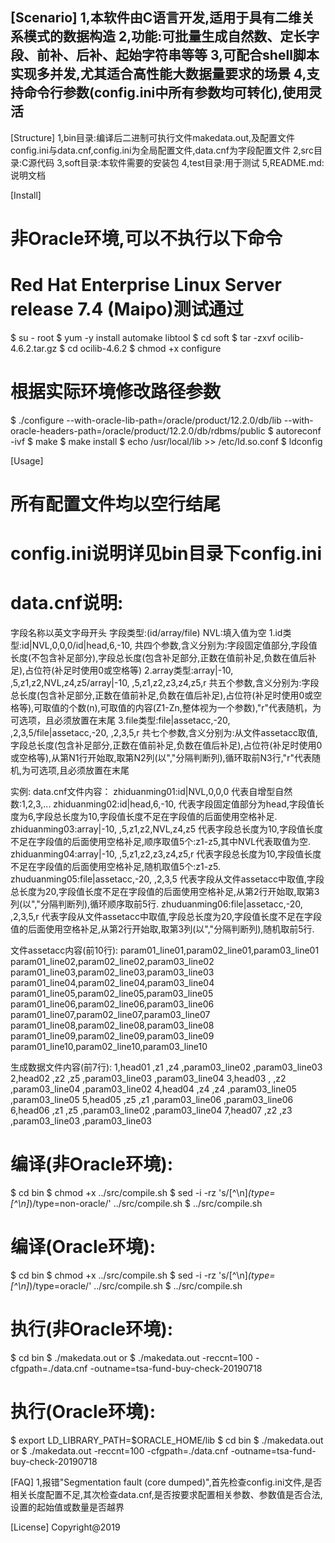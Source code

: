 ﻿[Scenario]
1,本软件由C语言开发,适用于具有二维关系模式的数据构造
2,功能:可批量生成自然数、定长字段、前补、后补、起始字符串等等
3,可配合shell脚本实现多并发,尤其适合高性能大数据量要求的场景
4,支持命令行参数(config.ini中所有参数均可转化),使用灵活
---
[Structure]
1,bin目录:编译后二进制可执行文件makedata.out,及配置文件config.ini与data.cnf,config.ini为全局配置文件,data.cnf为字段配置文件
2,src目录:C源代码
3,soft目录:本软件需要的安装包
4,test目录:用于测试
5,README.md:说明文档

[Install]
# 非Oracle环境,可以不执行以下命令
# Red Hat Enterprise Linux Server release 7.4 (Maipo)测试通过
$ su - root
$ yum -y install automake libtool
$ cd soft
$ tar -zxvf ocilib-4.6.2.tar.gz
$ cd ocilib-4.6.2
$ chmod +x configure
# 根据实际环境修改路径参数
$ ./configure --with-oracle-lib-path=/oracle/product/12.2.0/db/lib --with-oracle-headers-path=/oracle/product/12.2.0/db/rdbms/public
$ autoreconf -ivf
$ make
$ make install
$ echo /usr/local/lib >> /etc/ld.so.conf
$ ldconfig

[Usage]
# 所有配置文件均以空行结尾
# config.ini说明详见bin目录下config.ini
# data.cnf说明:
字段名称以英文字母开头
字段类型:(id/array/file)
NVL:填入值为空
1.id类型:id|NVL,0,0,0/id|head,6,-10,
共四个参数,含义分别为:字段固定值部分,字段值长度(不包含补足部分),字段总长度(包含补足部分,正数在值前补足,负数在值后补足),占位符(补足时使用0或空格等)
2.array类型:array|-10, ,5,z1,z2,NVL,z4,z5/array|-10, ,5,z1,z2,z3,z4,z5,r
共五个参数,含义分别为:字段总长度(包含补足部分,正数在值前补足,负数在值后补足),占位符(补足时使用0或空格等),可取值的个数(n),可取值的内容(Z1-Zn,整体视为一个参数),"r"代表随机，为可选项，且必须放置在末尾
3.file类型:file|assetacc,-20, ,2,3,5/file|assetacc,-20, ,2,3,5,r
共七个参数,含义分别为:从文件assetacc取值,字段总长度(包含补足部分,正数在值前补足,负数在值后补足),占位符(补足时使用0或空格等),从第N1行开始取,取第N2列(以","分隔判断列),循环取前N3行,"r"代表随机,为可选项,且必须放置在末尾

实例:
data.cnf文件内容：
zhiduanming01:id|NVL,0,0,0                    代表自增型自然数:1,2,3,...
zhiduanming02:id|head,6,-10,                  代表字段固定值部分为head,字段值长度为6,字段总长度为10,字段值长度不足在字段值的后面使用空格补足.
zhiduanming03:array|-10, ,5,z1,z2,NVL,z4,z5   代表字段总长度为10,字段值长度不足在字段值的后面使用空格补足,顺序取值5个:z1-z5,其中NVL代表取值为空.
zhiduanming04:array|-10, ,5,z1,z2,z3,z4,z5,r  代表字段总长度为10,字段值长度不足在字段值的后面使用空格补足,随机取值5个:z1-z5.
zhuduanming05:file|assetacc,-20, ,2,3,5       代表字段从文件assetacc中取值,字段总长度为20,字段值长度不足在字段值的后面使用空格补足,从第2行开始取,取第3列(以","分隔判断列),循环顺序取前5行.
zhuduanming06:file|assetacc,-20, ,2,3,5,r     代表字段从文件assetacc中取值,字段总长度为20,字段值长度不足在字段值的后面使用空格补足,从第2行开始取,取第3列(以","分隔判断列),随机取前5行.

文件assetacc内容(前10行):
param01_line01,param02_line01,param03_line01
param01_line02,param02_line02,param03_line02
param01_line03,param02_line03,param03_line03
param01_line04,param02_line04,param03_line04
param01_line05,param02_line05,param03_line05
param01_line06,param02_line06,param03_line06
param01_line07,param02_line07,param03_line07
param01_line08,param02_line08,param03_line08
param01_line09,param02_line09,param03_line09
param01_line10,param02_line10,param03_line10

生成数据文件内容(前7行):
1,head01    ,z1        ,z4        ,param03_line02        ,param03_line03
2,head02    ,z2        ,z5        ,param03_line03        ,param03_line04
3,head03    ,          ,z2        ,param03_line04        ,param03_line02
4,head04    ,z4        ,z4        ,param03_line05        ,param03_line05
5,head05    ,z5        ,z1        ,param03_line06        ,param03_line06
6,head06    ,z1        ,z5        ,param03_line02        ,param03_line04
7,head07    ,z2        ,z3        ,param03_line03        ,param03_line03
# 编译(非Oracle环境):
$ cd bin
$ chmod +x ../src/compile.sh
$ sed -i -rz 's/[^\n]*(type=[^\n]*)/type=non-oracle/' ../src/compile.sh
$ ../src/compile.sh
# 编译(Oracle环境):
$ cd bin
$ chmod +x ../src/compile.sh
$ sed -i -rz 's/[^\n]*(type=[^\n]*)/type=oracle/' ../src/compile.sh
$ ../src/compile.sh
# 执行(非Oracle环境):
$ cd bin
$ ./makedata.out
or
$ ./makedata.out -reccnt=100 -cfgpath=./data.cnf -outname=tsa-fund-buy-check-20190718
# 执行(Oracle环境):
$ export LD_LIBRARY_PATH=$ORACLE_HOME/lib
$ cd bin
$ ./makedata.out
or
$ ./makedata.out -reccnt=100 -cfgpath=./data.cnf -outname=tsa-fund-buy-check-20190718

[FAQ]
1,报错"Segmentation fault (core dumped)",首先检查config.ini文件,是否相关长度配置不足,其次检查data.cnf,是否按要求配置相关参数、参数值是否合法,设置的起始值或数量是否越界

[License]
Copyright@2019
